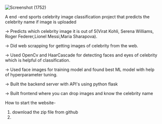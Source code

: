 ![Screenshot (1752)](https://github.com/kavish155/Sports-Celebrity-Image-Classification/assets/91543027/8824c3bb-aacc-494d-b63b-9fb3862bfabf)

A end -end sports celebrity image classification project that predicts the
celebrity name if image is uploaded

-> Predicts which celebrity image it is out of 5(Virat Kohli, Serena Williams,
  Roger Federer,Lionel Messi,Maria Sharapova).

-> Did web scrapping for getting images of celebrity from the web.

-> Used OpenCv and HaarCascade for detecting faces and eyes of celebrity
which is helpful of classification.

-> Used face images for training model and found best ML model with help of
hyperparameter tuning.

-> Built the backend server with API's using python flask

-> Built frontend where you can drop images and know the celebrity name

How to start the website-

1) download the zip file from github
2) 
